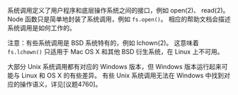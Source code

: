 
系统调用定义了用户程序和底层操作系统之间的接口，例如 open(2)、 read(2)。
Node 函数只是简单地封装了系统调用，例如 `fs.open()`。
相应的帮助文档会描述系统调用是如何工作的。

注意：有些系统调用是 BSD 系统特有的，例如 lchown(2)。
这意味着 `fs.lchown()` 只适用于 Mac OS X 和其他 BSD 衍生系统，在 Linux 上不可用。

大部分 Unix 系统调用都有对应的 Windows 版本，但 Windows 版本运行起来可能与 Linux 和 OS X 的有些差异。
有些 Unix 系统调用无法在 Windows 中找到对应的操作语义，详见[议题4760]。


